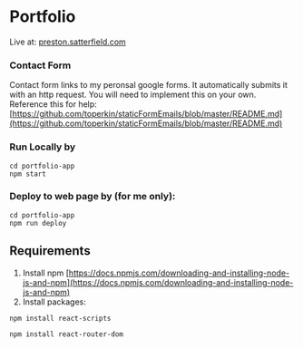 # Portfolio
Live at: [preston.satterfield.com](https://www.preston-satterfield.com/)

### Contact Form
Contact form links to my peronsal google forms. It automatically submits it with an http request.  You will need to implement this on your own.  
Reference this for help: [https://github.com/toperkin/staticFormEmails/blob/master/README.md](https://github.com/toperkin/staticFormEmails/blob/master/README.md)
### Run Locally by 
```
cd portfolio-app
npm start
```


### Deploy to web page by (for me only):
```
cd portfolio-app
npm run deploy
```

## Requirements
1. Install npm [https://docs.npmjs.com/downloading-and-installing-node-js-and-npm](https://docs.npmjs.com/downloading-and-installing-node-js-and-npm)
2. Install packages:
```
npm install react-scripts
```
```
npm install react-router-dom
```